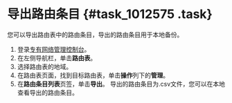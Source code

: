 # 导出路由条目 {#task_1012575 .task}

您可以导出路由表中的路由条目，导出的路由条目用于本地备份。

1.  登录[专有网络管理控制台](https://vpcnext.console.aliyun.com/nat/)。
2.  在左侧导航栏，单击**路由表**。
3.  选择路由表的地域。
4.  在路由表页面，找到目标路由表，单击**操作**列下的**管理**。
5.  在**路由条目列表**页签，单击**导出**。 导出的路由条目为.csv文件，您可以在本地查看导出的路由条目。

